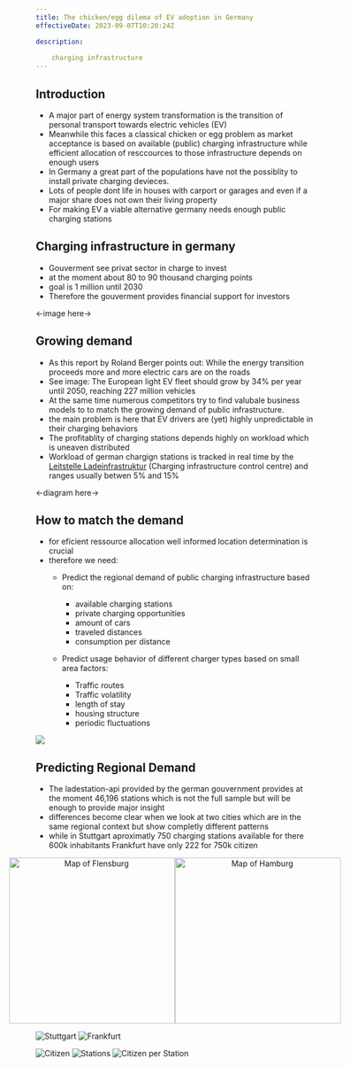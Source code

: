 ```yaml
---
title: The chicken/egg dilema of EV adoption in Germany
effectiveDate: 2023-09-07T10:20:24Z

description:
    
    charging infrastructure
---
```


## Introduction
- A major part of energy system transformation is the transition of personal transport towards electric vehicles (EV)
- Meanwhile this faces a classical chicken or egg problem as market acceptance is based on available (public) charging infrastructure while efficient allocation of resccources to those infrastructure depends on enough users [](https://doi.org/10.1016/j.retrec.2020.100837)
- In Germany a great part of the populations have not the possiblity to install private charging devieces.
- Lots of people dont life in houses with carport or garages and even if a major share does not own their living property
- For making EV a viable alternative germany needs enough public charging stations

## Charging infrastructure in germany
- Gouverment see privat sector in charge to invest
- at the moment about 80 to 90 thousand charging points
- goal is 1 million until 2030 [](https://www.bundesregierung.de/breg-de/suche/ladepunkte-in-deutschland-1884666)
- Therefore the gouverment provides financial support for investors [](https://www.bundesregierung.de/breg-de/suche/ladepunkte-in-deutschland-1884666)

<-image here->
## Growing demand
- As this report by Roland Berger points out: While the energy transition proceeds more and more electric cars are on the roads 
- See image: The European light EV fleet should grow by 34% per year until 2050, reaching 227 million vehicles
- At the same time numerous competitors try to find valubale business models to to match the growing demand of public infrastructure.
- the main problem is here that EV drivers are (yet) highly unpredictable in their charging behaviors
- The profitablity of charging stations depends highly on workload which is uneaven distributed [](https://doi.org/10.3390/wevj8040936)
- Workload of german chargign stations is tracked in real time by the [Leitstelle Ladeinfrastruktur](https://nationale-leitstelle.de/verstehen/) (Charging infrastructure control centre) and ranges usually betwen 5% and 15%

<-diagram here->
## How to match the demand
- for eficient ressource allocation well informed location determination is crucial
- therefore we need:
    + Predict the regional demand of public charging infrastructure based on:
        - available charging stations
        - private charging opportunities
        - amount of cars
        - traveled distances
        - consumption per distance

    + Predict usage behavior of different charger types based on small area factors:
        - Traffic routes
        - Traffic volatility
        - length of stay
        - housing structure
        - periodic fluctuations



![](/workspaces/python3-poetry-pyenv/src/app/app_files/example.svg)


## Predicting Regional Demand

- The ladestation-api [](https://github.com/bundesAPI/ladestationen-api) provided by the german gouvernment provides at the moment 46,196 stations which is not the full sample but will be enough to provide major insight
- differences become clear when we look at two cities which are in the same regional context but show completly different patterns
- while in Stuttgart aproximatly 750 charging stations  available for there 600k inhabitants Frankfurt have only 222 for 750k citizen

<div class="image-container">
  <img src="../data/img/stuttgart_map.jpeg" alt="Map of Flensburg" class="center-image" height="300">
  <img src="../data/img/frankfurt_map.jpeg" alt="Map of Hamburg" class="center-image" height="300">
</div>

<style>
.image-container {
  text-align: center;
}

/* or alternatively using flexbox */
.image-container {
  display: flex;
  justify-content: center;
}
</style>


![Stuttgart](src/data/img/stuttgart_map.jpeg)
![Frankfurt](src/data/img/frankfurt_map.jpeg)


![Citizen](src/data/img/citizen.png)
![Stations](src/data/img/stations.png)
![Citizen per Station](src/data/img/cit_per_sta.png)

